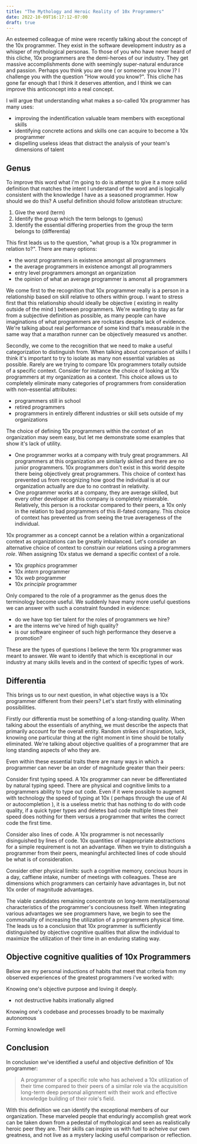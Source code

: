 ```yaml
---
title: "The Mythology and Heroic Reality of 10x Programmers"
date: 2022-10-09T16:17:12-07:00
draft: true
---
```


An esteemed colleague of mine were recently talking about the concept of the 10x programmer. They exist in the software development industry as a whisper of mythological personas. To those of you who have never heard of this cliche, 10x programmers are the demi-heroes of our industry.  They get massive accomplishments done with seemingly super-natural endurance and passion.  Perhaps you think you are one ( or someone you know )? I challenge you with the question "How would you know?". This cliche has gone far enough that I think it deserves attention, and I think we can improve this anticoncept into a real concept. 

I will argue that understanding what makes a so-called 10x programmer has many uses:

* improving the indentification valuable team members with exceptional skills
* identifying concrete actions and skills one can acquire to become a 10x programmer
* dispelling useless ideas that distract the analysis of your team's dimensions of talent

## Genus

To improve this word what i'm going to do is attempt to give it a more solid definition that matches the intent I understand of the word and is logically consistent with the knowledge I have as a seasoned programmer.  How should we do this? A useful definition should follow aristotlean structure:

1. Give the word (term)
2. Identify the group which the term belongs to (genus)
3. Identify the essential differing properties from the group the term belongs to (differentia)

This first leads us to the question, "what group is a 10x programmer in relation to?".  There are many options:

* the worst programmers in existence amongst all programmers
* the average programmers in existence amongst all programmers
* entry level programmers amongst an organization
* the opinion of what an average programmer is amonst all programmers 

We come first to the recognition that 10x programmer really is a person in a relationship based on skill relative to others within group.  I want to stress first that this relationship should ideally be objective ( existing in reality outside of the mind ) between programmers.  We're wanting to stay as far from a subjective definition as possible, as many people can have imaginations of what programmers are rockstars despite lack of evidence.  We're talking about real performance of some kind that's measurable in the same way that a marathon runner can be objectively measured vs another.

Secondly, we come to the recognition that we need to make a useful categorization to distinguish from. When talking about comparison of skills I think it's important to try to isolate as many non essential variables as possible.  Rarely are we trying to compare 10x programmers totally outside of a specific context. Consider for instance the choice of looking at 10x programmers at my organization as a context.  This choice allows us to completely eliminate many categories of programmers from consideration with non-essential attributes:

* programmers still in school
* retired programmers
* programmers in entirely different industries or skill sets outside of my organizations

The choice of defining 10x programmers within the context of an organization may seem easy, but let me demonstrate some examples that show it's lack of utility.  

* One programmer works at a company with truly great programmers.  All programmers at this organization are similarly skilled and there are no junior programmers.  10x programmers don't exist in this world despite there being objectively great programmers.  This choice of context has prevented us from recognizing how good the individual is at our organization actually are due to no contrast in relativity.
* One programmer works at a company, they are average skilled, but every other developer at this company is completely miserable.  Relatively, this person is a rockstar compared to their peers, a 10x only in the relation to bad programmers of this ill-fated company. This choice of context has prevented us from seeing the true averageness of the individual.

10x programmer as a concept cannot be a relation within a organizational context as organizations can be greatly imbalanced. Let's consider an alternative choice of context to constrain our relations using a programmers *role*.  When assigning 10x status we demand a specific context of a role.

* 10x *graphics* programmer
* 10x *intern* programmer
* 10x *web* programmer
* 10x *principle* programmer

Only compared to the role of a programmer as the genus does the terminology become useful.  We suddenly have many more useful questions we can answer with such a constraint founded in evidence:

* do we have top tier talent for the roles of programmers we hire?
* are the interns we've hired of high quality?
* is our software engineer of such high performance they deserve a promotion?

These are the types of questions I believe the term 10x programmer was meant to answer.  We want to identify that which is exceptional in our industry at many skills levels and in the context of specific types of work.

 ## Differentia

This brings us to our next question, in what objective ways is a 10x programmer different from their peers? Let's start firstly with eliminating possibilities.  

Firstly our differentia must be something of a long-standing quality.  When talking about the essentials of anything, we must describe the aspects that primarily account for the overall entity.  Random strikes of inspiration, luck, knowing one particular thing at the right moment in time should be totally eliminated.  We're talking about objective qualities of a programmer that are long standing aspects of who they are.

Even within these essential traits there are many ways in which a programmer can never be an order of magnitude greater than their peers:

Consider first typing speed.  A 10x programmer can never be differentiated by natural typing speed.  There are physical and cognitive limits to a programmers ability to type out code. Even if it were possible to augment with technology the speed of typing at 10x ( perhaps through the use of AI or autocompletion ), it is a useless metric that has nothing to do with code quality, if a quick typer types and deletes bad code multiple times their speed does nothing for them versus a programmer that writes the correct code the first time.

Consider also lines of code.  A 10x programmer is not necessarily disinguished by lines of code.  10x quantities of inappropriate abstractions for a simple requirement is not an advantage.  When we tryin to distinguish a programmer from their peers, meaningful architected lines of code should be what is of consideration. 

Consider other physical limits: such a cognitive memory, concious hours in a day, caffiene intake, number of meetings with colleagues.  These are dimensions which programmers can certainly have advantages in, but not 10x order of magnitude advantages.  

The viable candidates remaining concentrate on long-term mental/personal characteristics of the programmer's conciousness itself.  When integrating various advantages we see programmers have, we begin to see the commonality of increasing the utilization of a programmers physical time.  The leads us to a conclusion that 10x programmer is sufficiently distinguished by objective cognitive qualities that allow the individual to maximize the utilization of their time in an enduring stating way.

## Objective cognitive qualities of 10x Programmers

Below are my personal inductions of habits that meet that criteria from my observed experiences of the greatest programmers i've worked with:

Knowing one's objective purpose and loving it deeply.
- not destructive habits irrationally aligned

Knowing one's codebase and processes broadly to be maximally autonomous

Forming knowledge well

## Conclusion

In conclusion we've identified a useful and objective definition of 10x programmer:

> A programmer of a specific role who has acheived a 10x utilization of their time compared to their peers of a similar role via the acquisition long-term deep personal alignment with their work and effective knowledge building of their role's field.

With this definition we can identify the exceptional members of our organization.  These marveled people that enduringly accomplish great work can be taken down from a pedestal of mythological and seen as realistically heroic peer they are.  Their skills can inspire us with fuel to acheive our own greatness, and not live as a mystery lacking useful comparison or reflection.